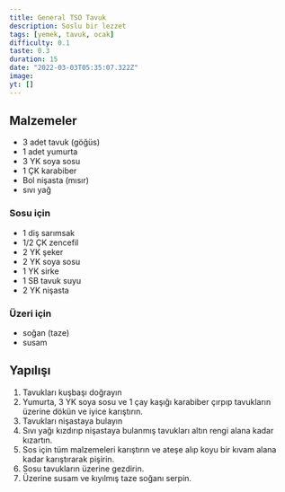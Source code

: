 ```yaml
---
title: General TSO Tavuk
description: Soslu bir lezzet
tags: [yemek, tavuk, ocak]
difficulty: 0.1
taste: 0.3
duration: 15
date: "2022-03-03T05:35:07.322Z"
image:
yt: []
---
```


## Malzemeler

- 3 adet tavuk (göğüs)
- 1 adet yumurta
- 3 YK soya sosu
- 1 ÇK karabiber
- Bol nişasta (mısır)
- sıvı yağ

### Sosu için

- 1 diş sarımsak
- 1/2 ÇK zencefil
- 2 YK şeker
- 2 YK soya sosu
- 1 YK sirke
- 1 SB tavuk suyu
- 2 YK nişasta

### Üzeri için

- soğan (taze)
- susam

## Yapılışı

1. Tavukları kuşbaşı doğrayın
2. Yumurta, 3 YK soya sosu ve 1 çay kaşığı karabiber çırpıp tavukların üzerine dökün ve iyice karıştırın.
3. Tavukları nişastaya bulayın
4. Sıvı yağı kızdırıp nişastaya bulanmış tavukları altın rengi alana kadar kızartın.
5. Sos için tüm malzemeleri karıştırın ve ateşe alıp koyu bir kıvam alana kadar karıştırarak pişirin.
6. Sosu tavukların üzerine gezdirin.
7. Üzerine susam ve kıyılmış taze soğanı serpin.
